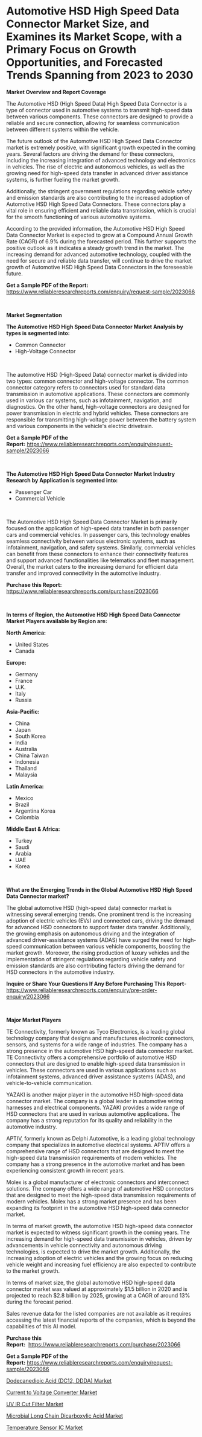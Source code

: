 <p><h1>Automotive HSD High Speed Data Connector Market Size, and Examines its Market Scope, with a Primary Focus on Growth Opportunities, and Forecasted Trends Spanning from 2023 to 2030</h1></p><p><strong>Market Overview and Report Coverage</strong></p>
<p><p>The Automotive HSD (High Speed Data) High Speed Data Connector is a type of connector used in automotive systems to transmit high-speed data between various components. These connectors are designed to provide a reliable and secure connection, allowing for seamless communication between different systems within the vehicle.</p><p>The future outlook of the Automotive HSD High Speed Data Connector market is extremely positive, with significant growth expected in the coming years. Several factors are driving the demand for these connectors, including the increasing integration of advanced technology and electronics in vehicles. The rise of electric and autonomous vehicles, as well as the growing need for high-speed data transfer in advanced driver assistance systems, is further fueling the market growth.</p><p>Additionally, the stringent government regulations regarding vehicle safety and emission standards are also contributing to the increased adoption of Automotive HSD High Speed Data Connectors. These connectors play a vital role in ensuring efficient and reliable data transmission, which is crucial for the smooth functioning of various automotive systems.</p><p>According to the provided information, the Automotive HSD High Speed Data Connector Market is expected to grow at a Compound Annual Growth Rate (CAGR) of 6.9% during the forecasted period. This further supports the positive outlook as it indicates a steady growth trend in the market. The increasing demand for advanced automotive technology, coupled with the need for secure and reliable data transfer, will continue to drive the market growth of Automotive HSD High Speed Data Connectors in the foreseeable future.</p></p>
<p><strong>Get a Sample PDF of the Report:</strong> <a href="https://www.reliableresearchreports.com/enquiry/request-sample/2023066">https://www.reliableresearchreports.com/enquiry/request-sample/2023066</a></p>
<p>&nbsp;</p>
<p><strong>Market Segmentation</strong></p>
<p><strong>The Automotive HSD High Speed Data Connector Market Analysis by types is segmented into:</strong></p>
<p><ul><li>Common Connector</li><li>High-Voltage Connector</li></ul></p>
<p>&nbsp;</p>
<p><p>The automotive HSD (High-Speed Data) connector market is divided into two types: common connector and high-voltage connector. The common connector category refers to connectors used for standard data transmission in automotive applications. These connectors are commonly used in various car systems, such as infotainment, navigation, and diagnostics. On the other hand, high-voltage connectors are designed for power transmission in electric and hybrid vehicles. These connectors are responsible for transmitting high-voltage power between the battery system and various components in the vehicle's electric drivetrain.</p></p>
<p><strong>Get a Sample PDF of the Report:</strong>&nbsp;<a href="https://www.reliableresearchreports.com/enquiry/request-sample/2023066">https://www.reliableresearchreports.com/enquiry/request-sample/2023066</a></p>
<p>&nbsp;</p>
<p><strong>The Automotive HSD High Speed Data Connector Market Industry Research by Application is segmented into:</strong></p>
<p><ul><li>Passenger Car</li><li>Commercial Vehicle</li></ul></p>
<p>&nbsp;</p>
<p><p>The Automotive HSD High Speed Data Connector Market is primarily focused on the application of high-speed data transfer in both passenger cars and commercial vehicles. In passenger cars, this technology enables seamless connectivity between various electronic systems, such as infotainment, navigation, and safety systems. Similarly, commercial vehicles can benefit from these connectors to enhance their connectivity features and support advanced functionalities like telematics and fleet management. Overall, the market caters to the increasing demand for efficient data transfer and improved connectivity in the automotive industry.</p></p>
<p><strong>Purchase this Report:</strong>&nbsp; <a href="https://www.reliableresearchreports.com/purchase/2023066">https://www.reliableresearchreports.com/purchase/2023066</a></p>
<p>&nbsp;</p>
<p><strong>In terms of Region, the Automotive HSD High Speed Data Connector Market Players available by Region are:</strong></p>
<p>
    <p> <strong> North America: </strong>
        <ul>
            <li>United States</li>
            <li>Canada</li>
        </ul>
        </p> 
    <p> <strong> Europe: </strong>
        <ul>
            <li>Germany</li>
            <li>France</li>
            <li>U.K.</li>
            <li>Italy</li>
            <li>Russia</li>
        </ul>
        </p> 
    <p> <strong> Asia-Pacific: </strong>
        <ul>
            <li>China</li>
            <li>Japan</li>
            <li>South Korea</li>
            <li>India</li>
            <li>Australia</li>
            <li>China Taiwan</li>
            <li>Indonesia</li>
            <li>Thailand</li>
            <li>Malaysia</li>
        </ul>
        </p> 
    <p> <strong> Latin America: </strong>
        <ul>
            <li>Mexico</li>
            <li>Brazil</li>
            <li>Argentina Korea</li>
            <li>Colombia</li>
        </ul>
        </p> 
    <p> <strong> Middle East & Africa: </strong>
        <ul>
            <li>Turkey</li>
            <li>Saudi</li>
            <li>Arabia</li>
            <li>UAE</li>
            <li>Korea</li>
        </ul>
    </p>
    </p>
<p>&nbsp;</p>
<p><strong>What are the Emerging Trends in the Global Automotive HSD High Speed Data Connector market?</strong></p>
<p><p>The global automotive HSD (high-speed data) connector market is witnessing several emerging trends. One prominent trend is the increasing adoption of electric vehicles (EVs) and connected cars, driving the demand for advanced HSD connectors to support faster data transfer. Additionally, the growing emphasis on autonomous driving and the integration of advanced driver-assistance systems (ADAS) have surged the need for high-speed communication between various vehicle components, boosting the market growth. Moreover, the rising production of luxury vehicles and the implementation of stringent regulations regarding vehicle safety and emission standards are also contributing factors driving the demand for HSD connectors in the automotive industry.</p></p>
<p><strong>Inquire or Share Your Questions If Any Before Purchasing This Report</strong>- <a href="https://www.reliableresearchreports.com/enquiry/pre-order-enquiry/2023066">https://www.reliableresearchreports.com/enquiry/pre-order-enquiry/2023066</a></p>
<p>&nbsp;</p>
<p><strong>Major Market Players</strong></p>
<p><p>TE Connectivity, formerly known as Tyco Electronics, is a leading global technology company that designs and manufactures electronic connectors, sensors, and systems for a wide range of industries. The company has a strong presence in the automotive HSD high-speed data connector market. TE Connectivity offers a comprehensive portfolio of automotive HSD connectors that are designed to enable high-speed data transmission in vehicles. These connectors are used in various applications such as infotainment systems, advanced driver assistance systems (ADAS), and vehicle-to-vehicle communication.</p><p>YAZAKI is another major player in the automotive HSD high-speed data connector market. The company is a global leader in automotive wiring harnesses and electrical components. YAZAKI provides a wide range of HSD connectors that are used in various automotive applications. The company has a strong reputation for its quality and reliability in the automotive industry.</p><p>APTIV, formerly known as Delphi Automotive, is a leading global technology company that specializes in automotive electrical systems. APTIV offers a comprehensive range of HSD connectors that are designed to meet the high-speed data transmission requirements of modern vehicles. The company has a strong presence in the automotive market and has been experiencing consistent growth in recent years.</p><p>Molex is a global manufacturer of electronic connectors and interconnect solutions. The company offers a wide range of automotive HSD connectors that are designed to meet the high-speed data transmission requirements of modern vehicles. Molex has a strong market presence and has been expanding its footprint in the automotive HSD high-speed data connector market.</p><p>In terms of market growth, the automotive HSD high-speed data connector market is expected to witness significant growth in the coming years. The increasing demand for high-speed data transmission in vehicles, driven by advancements in vehicle connectivity and autonomous driving technologies, is expected to drive the market growth. Additionally, the increasing adoption of electric vehicles and the growing focus on reducing vehicle weight and increasing fuel efficiency are also expected to contribute to the market growth.</p><p>In terms of market size, the global automotive HSD high-speed data connector market was valued at approximately $1.5 billion in 2020 and is projected to reach $2.8 billion by 2025, growing at a CAGR of around 13% during the forecast period.</p><p>Sales revenue data for the listed companies are not available as it requires accessing the latest financial reports of the companies, which is beyond the capabilities of this AI model.</p></p>
<p><strong>Purchase this Report:</strong>&nbsp;&nbsp;<a href="https://www.reliableresearchreports.com/purchase/2023066">https://www.reliableresearchreports.com/purchase/2023066</a></p>
<p></p>
<p><strong>Get a Sample PDF of the Report:</strong>&nbsp;<a href="https://www.reliableresearchreports.com/enquiry/request-sample/2023066">https://www.reliableresearchreports.com/enquiry/request-sample/2023066</a></p>
<p><p><a href="https://medium.com/@dashawnmoen/dodecanedioic-acid-dc12-ddda-market-insight-market-trends-growth-forecasted-from-2023-to-2030-fb82c83ff155">Dodecanedioic Acid (DC12, DDDA) Market</a></p><p><a href="https://www.linkedin.com/pulse/decoding-current-voltage-converter-market-deep-dive-latest-trends-y99cf/">Current to Voltage Converter Market</a></p><p><a href="https://www.linkedin.com/pulse/uv-ir-cut-filter-market-research-report-unlocks-analysis-uyv3f/">UV IR Cut Filter Market</a></p><p><a href="https://medium.com/@luispacocha/decoding-microbial-long-chain-dicarboxylic-acid-market-metrics-market-share-trends-and-growth-0786639cecec">Microbial Long Chain Dicarboxylic Acid Market</a></p><p><a href="https://www.linkedin.com/pulse/temperature-sensor-ic-market-size-share-global-analysis-n8qhf/">Temperature Sensor IC Market</a></p></p>
